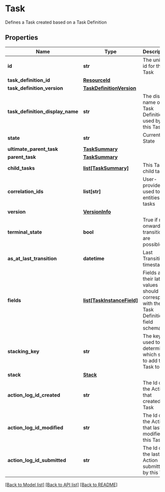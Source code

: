 # Task

Defines a Task created based on a Task Definition

## Properties
Name | Type | Description | Notes
------------ | ------------- | ------------- | -------------
**id** | **str** | The unique id for this Task | 
**task_definition_id** | [**ResourceId**](ResourceId.md) |  | 
**task_definition_version** | [**TaskDefinitionVersion**](TaskDefinitionVersion.md) |  | 
**task_definition_display_name** | **str** | The display name of the Task Definition used by this Task | 
**state** | **str** | Current State | 
**ultimate_parent_task** | [**TaskSummary**](TaskSummary.md) |  | 
**parent_task** | [**TaskSummary**](TaskSummary.md) |  | [optional] 
**child_tasks** | [**list[TaskSummary]**](TaskSummary.md) | This Task&#39;s child tasks | [optional] 
**correlation_ids** | **list[str]** | User-provided ID used to link entities and tasks | [optional] 
**version** | [**VersionInfo**](VersionInfo.md) |  | [optional] 
**terminal_state** | **bool** | True if no onward transitions are possible | 
**as_at_last_transition** | **datetime** | Last Transition timestamp | [optional] 
**fields** | [**list[TaskInstanceField]**](TaskInstanceField.md) | Fields and their latest values - should correspond with the Task Definition field schema | [optional] 
**stacking_key** | **str** | The key used to determine which stack to add the Task to | [optional] 
**stack** | [**Stack**](Stack.md) |  | [optional] 
**action_log_id_created** | **str** | The Id of the Action that created this Task | [optional] 
**action_log_id_modified** | **str** | The Id of the Action that last modified this Task | [optional] 
**action_log_id_submitted** | **str** | The Id of the last Action submitted by this Task | [optional] 

[[Back to Model list]](../README.md#documentation-for-models) [[Back to API list]](../README.md#documentation-for-api-endpoints) [[Back to README]](../README.md)


